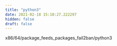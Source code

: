 ```yaml
---
title: "python3"
date: 2021-02-18 15:10:27.222297
hidden: false
draft: false
---
```


x86/64/package_feeds_packages_fail2ban/python3

